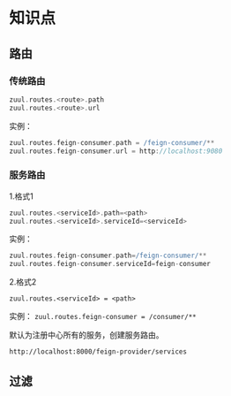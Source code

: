 # 知识点

## 路由
### 传统路由

```groovy
zuul.routes.<route>.path
zuul.routes.<route>.url
```

实例：

```groovy
zuul.routes.feign-consumer.path = /feign-consumer/**
zuul.routes.feign-consumer.url = http://localhost:9080
```

### 服务路由
1.格式1

```groovy
zuul.routes.<serviceId>.path=<path>
zuul.routes.<serviceId>.serviceId=<serviceId>
```
实例：
```groovy
zuul.routes.feign-consumer.path=/feign-consumer/**
zuul.routes.feign-consumer.serviceId=feign-consumer
```

2.格式2

`zuul.routes.<serviceId> = <path>
`

实例：
`zuul.routes.feign-consumer = /consumer/**
`

默认为注册中心所有的服务，创建服务路由。

`http://localhost:8000/feign-provider/services`

## 过滤



